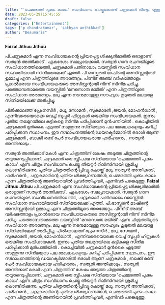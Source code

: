 ```yaml
---
title: "'ചെമ്മരത്തി പൂക്കും കാലം' സംവിധാനം ചെയ്തുകൊണ്ട് ചന്ദ്രകുമാർ വീണ്ടും എത്തുമ്പോൾ"
date: 2023-05-29T15:45:55
draft: false
categories: ["Entertainment"]
tags: ['p chandrakumar', 'sathyan anthikkad']
author: "Beaumaris"
---
```


<strong>Faizal Jithuu Jithuu</strong>

പി.ചന്ദ്രകുമാർ എന്ന സംവിധായകന്റെ പ്രിയപ്പെട്ട ശിക്ഷ്യൻമാരിൽ ഒരാളാണ് സത്യൻ അന്തിക്കാട് . ഏകദേശം സമപ്രായക്കാർ. സത്യൻ ഗാന രചനയിലൂടെ സംവിധാനത്തിലെത്തി, ചന്ദ്രകുമാർ പതിനാലാം വയസ്സിൽ സംവിധാന സഹായിയായി സിനിമയലേക്ക് എത്തി. പി.ഭാസ്കരൻ മാഷിന്റെ അസിസ്റ്റന്റായി ഉമ്മാച്ചു എന്ന ചിത്രത്തിലൂടെ അരങ്ങേറ്റം. പിന്നീട് അഞ്ച് വർഷത്തോളം പ്രഗൽഭരായ സംവിധായകരുടെ അസിസ്റ്റന്റായി നിന്ന് സിനിമ പഠിച്ചു. പത്തൊമ്പതാമത്തെ വയസ്സിൽ 'മനസൊരു മയിൽ' എന്ന ചിത്രത്തിലൂടെ സംവിധാന അരങ്ങേറ്റം. മധു എന്ന നടനുമായുള്ള സൗഹ്യദം കൂടുതൽ മലയാള സിനിമയിലേക്ക് അടിപ്പിച്ചു.

പിൽക്കാലത്ത് പ്രേംനസീർ , മധു, സോമൻ , സുകുമാരൻ ,ജയൻ, മോഹൻലാൽ , എന്നിവരെയൊക്കെ വെച്ച് സൂപ്പർ ഹിറ്റുകൾ ഒരുക്കിയ സംവിധായകൻ. ഇന്നും പുതിയ തലമുറയിലെ കുട്ടികളെ സിനിമ പഠിപ്പിക്കാൻ മുൻപന്തിയിൽ . കൊച്ചിയിൽ ചന്ദ്രകുമാർ മുൻകൈ എടുത്ത് നടത്തുന്നു സിനിമയുടെ പല മേഖലകളെയും കുറിച്ച് പഠിപ്പിക്കുന്ന സ്ഥാപനം. ഈ സ്‌ഥാപനത്തിന്റെ ഡയറക്ടർമ്മാരിൽ ഒരാൾ ആണ് ചന്ദ്രകുമാർ , ബാക്കി രണ്ട് പേർ സംവിധായകരായ ഹരിഹരനും , സത്യൻ അന്തിക്കാടും .

സത്യൻ അന്തിക്കാട് മകൾ എന്ന ചിത്രത്തിന് ശേഷം അടുത്ത ചിത്രത്തിന്റെ തയ്യാറെടുപ്പിലാണ്. ചന്ദ്രകുമാർ ഒരു സ്ത്രീപക്ഷ സിനിമയായ 'ചെമ്മരത്തി പൂക്കും കാലം' എന്ന ചിത്രം സംവിധാനം ചെയ്തു തീയറ്റർ റിലീസിനായി ശ്രമിച്ചു കൊണ്ടിരിക്കുന്നു. പുതിയ ചിത്രത്തിന്റെ പ്രിവ്യൂ ഷോയ്ക്ക് മധു, സത്യൻ അന്തിക്കാട്, ഹരിഹരൻ , ചന്ദ്രകുമാറിന്റെ പുതിയ ശിക്ഷ്യഗണങ്ങൾ, ചെമ്മരത്തി പൂക്കും കാലം എന്ന ചിത്രത്തിന്റെ അണിയറയിൽ പ്രവർത്തിച്ചവർ, എന്നിവർ പങ്കെടുത്തു.
**Faizal Jithuu Jithuu** പി.ചന്ദ്രകുമാർ എന്ന സംവിധായകന്റെ പ്രിയപ്പെട്ട ശിക്ഷ്യൻമാരിൽ ഒരാളാണ് സത്യൻ അന്തിക്കാട് . ഏകദേശം സമപ്രായക്കാർ. സത്യൻ ഗാന രചനയിലൂടെ സംവിധാനത്തിലെത്തി, ചന്ദ്രകുമാർ പതിനാലാം വയസ്സിൽ സംവിധാന സഹായിയായി സിനിമയലേക്ക് എത്തി. പി.ഭാസ്കരൻ മാഷിന്റെ അസിസ്റ്റന്റായി ഉമ്മാച്ചു എന്ന ചിത്രത്തിലൂടെ അരങ്ങേറ്റം. പിന്നീട് അഞ്ച് വർഷത്തോളം പ്രഗൽഭരായ സംവിധായകരുടെ അസിസ്റ്റന്റായി നിന്ന് സിനിമ പഠിച്ചു. പത്തൊമ്പതാമത്തെ വയസ്സിൽ 'മനസൊരു മയിൽ' എന്ന ചിത്രത്തിലൂടെ സംവിധാന അരങ്ങേറ്റം. മധു എന്ന നടനുമായുള്ള സൗഹ്യദം കൂടുതൽ മലയാള സിനിമയിലേക്ക് അടിപ്പിച്ചു. പിൽക്കാലത്ത് പ്രേംനസീർ , മധു, സോമൻ , സുകുമാരൻ ,ജയൻ, മോഹൻലാൽ , എന്നിവരെയൊക്കെ വെച്ച് സൂപ്പർ ഹിറ്റുകൾ ഒരുക്കിയ സംവിധായകൻ. ഇന്നും പുതിയ തലമുറയിലെ കുട്ടികളെ സിനിമ പഠിപ്പിക്കാൻ മുൻപന്തിയിൽ . കൊച്ചിയിൽ ചന്ദ്രകുമാർ മുൻകൈ എടുത്ത് നടത്തുന്നു സിനിമയുടെ പല മേഖലകളെയും കുറിച്ച് പഠിപ്പിക്കുന്ന സ്ഥാപനം. ഈ സ്‌ഥാപനത്തിന്റെ ഡയറക്ടർമ്മാരിൽ ഒരാൾ ആണ് ചന്ദ്രകുമാർ , ബാക്കി രണ്ട് പേർ സംവിധായകരായ ഹരിഹരനും , സത്യൻ അന്തിക്കാടും . സത്യൻ അന്തിക്കാട് മകൾ എന്ന ചിത്രത്തിന് ശേഷം അടുത്ത ചിത്രത്തിന്റെ തയ്യാറെടുപ്പിലാണ്. ചന്ദ്രകുമാർ ഒരു സ്ത്രീപക്ഷ സിനിമയായ 'ചെമ്മരത്തി പൂക്കും കാലം' എന്ന ചിത്രം സംവിധാനം ചെയ്തു തീയറ്റർ റിലീസിനായി ശ്രമിച്ചു കൊണ്ടിരിക്കുന്നു. പുതിയ ചിത്രത്തിന്റെ പ്രിവ്യൂ ഷോയ്ക്ക് മധു, സത്യൻ അന്തിക്കാട്, ഹരിഹരൻ , ചന്ദ്രകുമാറിന്റെ പുതിയ ശിക്ഷ്യഗണങ്ങൾ, ചെമ്മരത്തി പൂക്കും കാലം എന്ന ചിത്രത്തിന്റെ അണിയറയിൽ പ്രവർത്തിച്ചവർ, എന്നിവർ പങ്കെടുത്തു.
